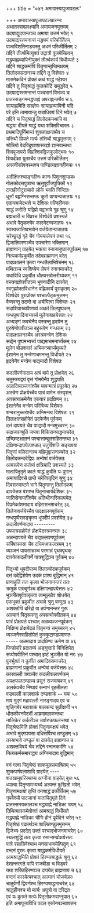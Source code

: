 +++
title = "०४९ अमावास्यापूजापटलः"

+++
अमावास्यापूजापटलप्रारम्भः    
अथातस्सम्प्रवक्ष्यामि अमायजनमुत्तमम्  
उदयाद्युदयान्तञ्च अमाया उत्तमं भवेत् १  
उदयाद्यस्तमनान्तं मद्ध्यमं परिकीर्तितम्  
पञ्चविंशतिनाड्यस्तु अधमं परिकीर्तितम् २  
तद्दिने तीर्त्थमित्युक्तं तद्रात्रौ पूजयेच्छिवम्  
मद्ध्याह्नव्यापिनीयुक्तं तीर्त्थकार्यं विधीय्यते ३  
तद्दिने श्राद्धकर्मापि पितॄणान्तृप्तिमक्षयम्  
तिलोदकप्रदानञ्च तद्दिने तु विशेषतः ४  
मासमेकदिनं प्रोक्तं कथं श्राद्धं महेश्वर  
तद्दिने तु पितृश्राद्धं कुलकोटिं समुद्धरेत् ५  
उदयाद्यस्तमनान्तं पञ्चभागं विभज्य च  
प्रातस्सङ्गममद्ध्याह्नं अपराह्णन्तथैव च ६  
सायाह्नमिति सञ्ज्ञेयः सायाह्नव्यापिनी यदि  
परे हनि त्वमायान्तु यत्राधिक्यं दिने भवेत् ७  
तद्दिने च पितृश्राद्धं तिलोदकमथापि वा  
श्रद्धया दीयते श्राद्धं यथा शक्तिविचारतः ८  
प्रथमादिपूर्णिमान्तं शुक्लपक्षन्तथैव च  
यत्तिथौ म्रियते मर्त्यः तत्तिथौ श्राद्धमुत्तमम् ९  
श्रोत्रियो वेदविदुषश्शास्त्रज्ञो ज्ञानवान्तथा  
शिवपूजापरो विप्रश्शिवद्विजकुलोद्भवः १०  
शिवदीक्षा युतश्चैव उत्तमं परिकीर्तितम्  
अपत्नीकोवनस्थश्च पाण्डित्यज्ञानहीनकः ११  

अदीक्षितश्चाङ्गहीनः काणः पिशुनशुण्डकः  
गोलकोदत्तपुत्रश्च ऋतुपूर्वोजपुत्रिकौ १२  
दन्तहीनोदुराचारो लोके भवति निन्दितः  
धूर्त्तो बह्वग्निसन्तप्तः क्रूरो वाप्यन्यजातयः १३  
एतान्त्यजेदभावे च देशिकः पत्निहीनकः  
श्राद्धं करोति यद्विप्रो यद्वाभावे गुह श्रुणु १४  
ब्रह्मचारी च विप्रश्च विश्वेदेवे प्रशस्यते  
अभावे पैतृकश्चैव कारयेदन्यजातयः १५  
स्वस्वजातिष्वभावेन वर्जयेतान्यजातयः  
चरेच्छ्राद्धं गृहे चैव गोमयालेपनं तथा १६  
द्विजातिवरणञ्चैव उपचारेण भक्तिमान्  
ब्राह्मणान् ग्राहयेत् भक्त्या स्नानानुष्ठानपूर्वकम् १७  
नित्यकर्मप्रकुर्वीत तदेवब्राह्मणान् वरेत्  
पादप्रक्षालनं कृत्वा गन्धतैलाभिषेचनम् १८  
मथितञ्च स्वशिष्येण लेपनं स्नानमाचरेत्  
यथाविधि प्रकुर्वीत धौतवस्त्रोत्तरीय्यकम् १९  
वस्त्रयज्ञोपवीतञ्च भूषणादीनि दापयेत्  
स्वगृह्योक्तविधानेन वह्निकार्यं पुराकृतम् २०  
विश्वेदेवं पुराप्रोक्तं पश्चात्पैतृकमुत्तमम्  
वैष्णवन्तु तदन्ते वा अर्चयित्वा विशेषतः २१  
सदाशिवाख्यवैष्णव्यं अक्षतं तिलपुष्पकम्  
गन्धपुष्पादिनाभ्यर्च्य मूलेनावाहयेत्ततः २२  
अभ्यङ्गं कवचेनैव वस्त्रन्तु हृदयेन तु  
पुरुषेणोपवीतञ्च बहुरूपेण गन्धकम् २३  
पादप्रक्षालनञ्चैव अस्त्रमन्त्रेण देशिकः  
सद्येन पुष्पमभ्यर्च्य पाद्यमाचमनार्घ्यकम् २४  
मूलेन षोडशवारं अभिमन्त्र्यार्घ्यमुच्यते  
ईशानेन तु मन्त्रेणाचमनन्तु विधीयते २५  
हृदयेनैव मन्त्रेण पाद्यमादौ विशेषतः  

कदलीपर्णमादाय अश्रं वामे तु प्रोक्षयेत् २६  
चतुस्त्रयद्वयं वृत्तं गोमयेनैव शुद्ध्यति  
अन्नादिव्यञ्जनांश्चैव यावन्मात्रं प्रपूरयेत् २७  
अस्त्रेण प्रोक्षयेच्चैव पात्रं वामेन संस्पृशन्  
अपसव्यक्रमेणैव एकवारं प्रदक्षिणम् २८  
ईशानेनैव मन्त्रेण परिषिच्य विशेषतः  
शम्बरानुच्चरंश्चैव अभिमन्त्र्य विशेषतः २९  
तिलाक्षतसहोपेतं उदकेनैव पूर्वकम्  
दत्तं दापयते चैव पाद्यादौ मन्त्रमुच्चरन् ३०  
सदाजपन्श्रुतिं जप्त्वा विकिरान्श्राद्धमाचरेत्  
उच्छिष्टक्षालनं पश्चात्ताम्बूलसहितन्तथा ३१  
दक्षिणान्दापयेत्पश्चात् चतुर्विंशति सङ्ख्यया  
पितॄणां बलिदानञ्च वह्निमुद्वासनञ्चरेत् ३२  
तिलोदकन्ददेद्विप्रः अन्येषां वर्जयेत्ततः  
आमरूपेण कर्तव्यं क्षत्रियादि प्रशस्यते ३३  
मातापितृमृते काले श्राद्धं कुर्वति यः पुमान्  
अमायादिवसे प्राप्ते चरेत्पितृदिनं श्रुणु ३४  
दिवसस्याष्टमे भागे पितॄणान्तु तिलोदकम्  
दापयेत्तत्र वंशश्च पितॄनाचार्यदेशिकः ३५  
जातिसेनापतींश्चैव अतिथीन्परिकल्पयेत्  
विप्रमेकांशमादाय बहिरासनमाचरेत् ३६  
तिलेनावर्जयेच्चैव पादक्षालनपूर्वकम्  
गन्धपुष्पैरलङ्कृत्य धूपदीपं प्रदर्शयेत् ३७  
कदलीपर्णमादाय ---------  
उपपात्रसहोपेतं प्रोक्षयेदस्त्रमन्त्रतः ३८  
अन्नन्दापयते चैव दद्याल्लवणपूर्वकम्  
सर्पिषापयसा चैव दधिमध्वफलत्रयम् ३९  
व्यञ्जनं पायसान्नञ्च परमान्नं पृथक्पृथक्  
दापयेत्कदलीपर्णे पात्रशुद्धिञ्च पूर्वकम् ४०  

पितृभ्यो धूपदीपञ्च तिलञ्चोदकपूर्वकम्  
दत्तं ददेद्विशेषेण उदकं प्राश्य बुद्धिमान् ४१  
प्राणाहुतिं ततः कृत्वा भोजनानन्तरं ततः  
क्रमुकं पत्रचूर्णञ्च दक्षिणान्दापयेत्ततः ४२  
भुञ्जीतपूर्ववत्कृत्वा ताम्बूलन्नैव शोधयेत्  
एकभुक्तं प्रकुर्वीत अभावे श्रुणु षण्मुख ४३  
अशक्तोपि दरिद्रो वा तर्पणानन्तरं गुरुः  
आत्मानं पितृरूपन्तु अपसव्योपवीतकम् ४४  
पात्रं प्रोक्षयते पश्चात् अन्नव्यञ्जनपूर्वकम्  
निक्षिप्य प्रोक्षयेदन्नं पितृमन्त्रं समुच्चरन् ४५  
व्यञ्जनैस्सहितोपेतं कुक्कुटाण्डप्रमाणतः  
----- अन्नमादाय प्रादक्षिण्य क्रमेण वा ४६  
पिण्डोपरि प्रदातव्यं अङ्गुष्ठाग्रे विनिक्षिपेत्  
सव्योपवीतिनं पश्चात् इष्टं भुञ्जीत यो नरः ४७  
पुनर्भुक्तं न कुर्वीत अमादिवसमाचरेत्  
ब्राह्मणानां प्रकुर्वीत अन्येषां वर्जयेत्ततः ४८  
कारवल्ली त्रयञ्चैव कदलीफलपर्णकम्  
अपक्षफलदण्डञ्च प्रसूनं राजमाषकम् ४९  
अलर्कञ्चैव निष्पावं रत्नाभं बृहतीलता  
वज्रवल्ली कालशाकं दण्डशाकं -- यमा ५०  
माषं मुद्गं महावल्ली नारङ्गादय एव च  
शृङ्गिबेरं महाशाकं बालकन्दं सुतीक्षणी ५१  
धौतकीवनवैदर्भी आम्रमामलकन्तथा  
नालिकेरं कर्करीञ्च उर्वारुकफलन्तथा ५२  
पितृश्रेष्ठमिति प्रोक्तं पितॄणामक्षयं भवेत्  
अभावे मुद्गपयसा दधिसर्पिश्च तण्डुलम् ५३  
तस्याभावे तण्डुलं वा दापयेत् ब्राह्मणाय च  
अशक्तविषये चैव तद्दिने स्नानकर्मणि ५४  
नित्यकर्मसमाराद्ध्य अग्निमादाय बुद्धिमान्  

वनं गत्वा पितृश्रेष्ठं शाकमूलसमाश्रितम् ५५  
शुष्कपर्णपलाशादि ग्राहयेत् ----  
शतखामुपरिस्थाप्य अग्नीना वाहयेत् बुधः ५६  
ध्यात्वा पितॄन्समभ्यर्च्य अत्यन्तं दुःखितो भवेत्  
पितॄणामक्षयां तृप्तिं वनश्राद्धं प्रकीर्तितम् ५७  
नृपवैश्यौ पादजानां मातापितृमृते दिने  
प्रातस्समयकालञ्च मद्ध्याह्ने नाडिका त्रयम् ५८  
तिथिव्यापकमेवोक्तं आमश्राद्धं विधीयते  
मद्ध्याह्ने नाडिका त्रीणि हीनं पूर्वदिने चरेत् ५९  
पितृश्रेष्ठं पदार्त्थञ्च शालितण्डुलमुत्तमम्  
द्विजेभ्यः प्रददेत् उक्तं पश्चाद्भोजनमाचरेत् ६०  
स्थलशुद्धिं ततः कृत्वा रसान्सम्प्रोक्षयेत्ततः  
पात्रे रसान्निवेश्याथ मनसाभावयेत्पितॄन् ६१  
वन्दनं पुरतः कृत्वा श्राद्धकर्मविधीयते  
आमश्राद्धमिति प्रोक्तं हिरण्यश्राद्धकं श्रुणु ६२  
देशान्तरगते वापि राजबीडा च विड्वरे  
यथा शक्तिहिरण्यञ्च दापयेत् ब्राह्मणाय च ६३  
वन्दनं कारयेत्पश्चात् आत्मानं भोजयेन्नरः  
चातुर्वर्णो द्विवर्णश्च हिरण्यश्राद्धमाचरेत् ६४  
श्राद्धहीनश्च यो मर्त्यः अपुत्रो वा दरिद्रतः  
एवं यः कुरुते मर्त्यः पितृलोकमवाप्नुयात् ६५  
इति अमापूजाविधि पटल एकोनपञ्चाशत्तमः  
